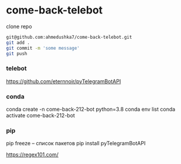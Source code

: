 # come-back-telebot

clone repo
```bash
git@github.com:ahmedushka7/come-back-telebot.git
git add .
git commit -m 'some message'
git push
```


### telebot

https://github.com/eternnoir/pyTelegramBotAPI


### conda

conda create -n come-back-212-bot python=3.8
conda env list
conda activate come-back-212-bot

### pip

pip freeze – список пакетов
pip install pyTelegramBotAPI


https://regex101.com/